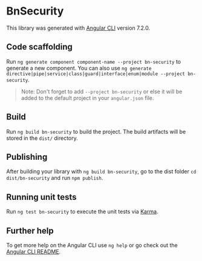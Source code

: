 # BnSecurity

This library was generated with [Angular CLI](https://github.com/angular/angular-cli) version 7.2.0.

## Code scaffolding

Run `ng generate component component-name --project bn-security` to generate a new component. You can also use `ng generate directive|pipe|service|class|guard|interface|enum|module --project bn-security`.

> Note: Don't forget to add `--project bn-security` or else it will be added to the default project in your `angular.json` file.

## Build

Run `ng build bn-security` to build the project. The build artifacts will be stored in the `dist/` directory.

## Publishing

After building your library with `ng build bn-security`, go to the dist folder `cd dist/bn-security` and run `npm publish`.

## Running unit tests

Run `ng test bn-security` to execute the unit tests via [Karma](https://karma-runner.github.io).

## Further help

To get more help on the Angular CLI use `ng help` or go check out the [Angular CLI README](https://github.com/angular/angular-cli/blob/master/README.md).
